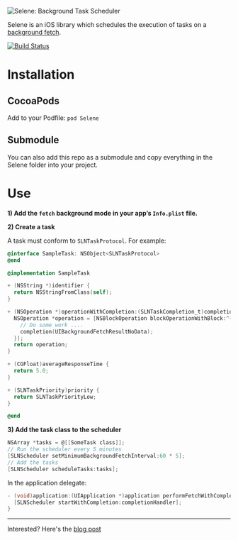 ![Selene: Background Task Scheduler](https://raw.githubusercontent.com/linkedin/Selene/master/selene-banner.png)

Selene is an iOS library which schedules the execution of tasks on a [background fetch](https://developer.apple.com/library/ios/documentation/iPhone/Conceptual/iPhoneOSProgrammingGuide/BackgroundExecution/BackgroundExecution.html#//apple_ref/doc/uid/TP40007072-CH4-SW56).

[![Build Status](https://travis-ci.org/linkedin/Selene.svg?branch=master)](http://travis-ci.org/linkedin/Selene)

# Installation

## CocoaPods

Add to your Podfile:
`pod Selene`

## Submodule

You can also add this repo as a submodule and copy everything in the Selene folder into your project.

# Use

**1) Add the `fetch` background mode in your app’s `Info.plist` file.**

**2) Create a task**

A task must conform to `SLNTaskProtocol`.  For example:

```objective-c
@interface SampleTask: NSObject<SLNTaskProtocol>
@end

@implementation SampleTask

+ (NSString *)identifier {
  return NSStringFromClass(self);
}

+ (NSOperation *)operationWithCompletion:(SLNTaskCompletion_t)completion {
  NSOperation *operation = [NSBlockOperation blockOperationWithBlock:^{
    // Do some work ....
    completion(UIBackgroundFetchResultNoData);
  }];
  return operation;
}

+ (CGFloat)averageResponseTime {
  return 5.0;
}

+ (SLNTaskPriority)priority {
  return SLNTaskPriorityLow;
}

@end
```

**3) Add the task class to the scheduler**

```objective-c
NSArray *tasks = @[[SomeTask class]];
// Run the scheduler every 5 minutes
[SLNScheduler setMinimumBackgroundFetchInterval:60 * 5];
// Add the tasks
[SLNScheduler scheduleTasks:tasks];
```

In the application delegate:

```objective-c
- (void)application:(UIApplication *)application performFetchWithCompletionHandler:(void (^)(UIBackgroundFetchResult))completionHandler {
  [SLNScheduler startWithCompletion:completionHandler];
}
```

---

Interested? Here's the [blog post](http://engineering.linkedin.com/ios/introducing-selene-open-source-library-scheduling-tasks-ios)